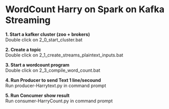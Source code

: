 
# WordCount Harry on Spark on Kafka Streaming

**1. Start a kafker cluster (zoo + brokers)**  
Double click on 2_0_start_cluster.bat

**2. Create a topic**  
Double click on 2_1_create_streams_plaintext_inputs.bat

**3. Start a wordcount program**  
Double click on 2_3_compile_word_count.bat

**4. Run Producer to send Text 1 line/secound**  
Run producer-Harrytext.py in command prompt

**5. Run Concumer show result**  
Run consumer-HarryCount.py in command prompt

